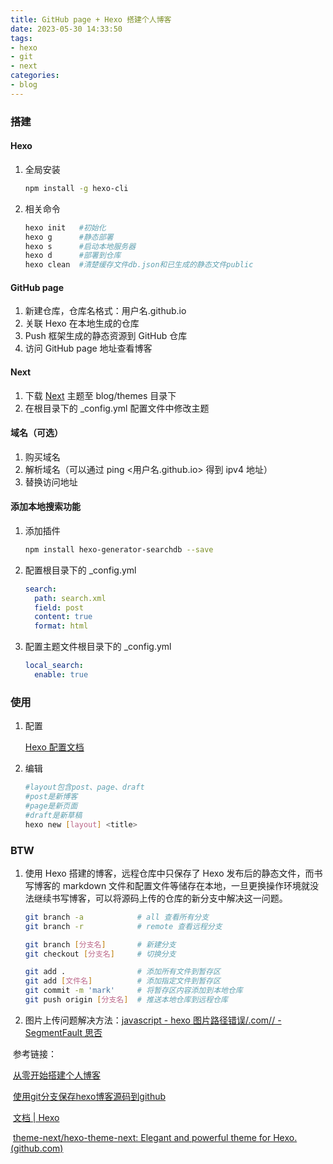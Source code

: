 ```yaml
---
title: GitHub page + Hexo 搭建个人博客
date: 2023-05-30 14:33:50
tags:
- hexo
- git
- next
categories:
- blog
---
```

### 搭建

#### Hexo

1. 全局安装

   ```bash
   npm install -g hexo-cli
   ```

2. 相关命令

   ```bash
   hexo init   #初始化
   hexo g      #静态部署
   hexo s      #启动本地服务器
   hexo d      #部署到仓库
   hexo clean  #清楚缓存文件db.json和已生成的静态文件public
   ```

<!-- more -->

#### GitHub page

1. 新建仓库，仓库名格式：用户名.github.io
2. 关联 Hexo 在本地生成的仓库
3. Push 框架生成的静态资源到 GitHub 仓库
4. 访问 GitHub page 地址查看博客

#### Next

1. 下载 [Next](https://github.com/theme-next/hexo-theme-next) 主题至 blog/themes 目录下
2. 在根目录下的 _config.yml 配置文件中修改主题

#### 域名（可选）

1. 购买域名
2. 解析域名（可以通过 ping <用户名.github.io> 得到 ipv4 地址）
3. 替换访问地址

#### 添加本地搜索功能

1. 添加插件

   ```bash
   npm install hexo-generator-searchdb --save
   ```

2. 配置根目录下的 _config.yml

   ```yaml
   search:
     path: search.xml
     field: post
     content: true
     format: html
   ```

3. 配置主题文件根目录下的 _config.yml

   ```yaml
   local_search:
     enable: true
   ```

### 使用

1. 配置

   [Hexo 配置文档](https://hexo.io/zh-cn/docs/configuration)

2. 编辑

   ```bash
   #layout包含post、page、draft
   #post是新博客
   #page是新页面
   #draft是新草稿
   hexo new [layout] <title>
   ```

### BTW

1. 使用 Hexo 搭建的博客，远程仓库中只保存了 Hexo 发布后的静态文件，而书写博客的 markdown 文件和配置文件等储存在本地，一旦更换操作环境就没法继续书写博客，可以将源码上传的仓库的新分支中解决这一问题。

   ```bash
   git branch -a            # all 查看所有分支
   git branch -r            # remote 查看远程分支
   
   git branch [分支名]       # 新建分支
   git checkout [分支名]     # 切换分支
   
   git add .                # 添加所有文件到暂存区
   git add [文件名]          # 添加指定文件到暂存区
   git commit -m 'mark'     # 将暂存区内容添加到本地仓库
   git push origin [分支名]  # 推送本地仓库到远程仓库
   ```

2. 图片上传问题解决方法：[javascript - hexo 图片路径错误/.com// - SegmentFault 思否](https://segmentfault.com/q/1010000020310187)



​	参考链接：

​	[从零开始搭建个人博客](https://zhuanlan.zhihu.com/p/102592286)

​	[使用git分支保存hexo博客源码到github](https://zhuanlan.zhihu.com/p/71544809)

​	[文档 | Hexo](https://hexo.io/zh-cn/docs/)

​	[theme-next/hexo-theme-next: Elegant and powerful theme for Hexo. (github.com)](https://github.com/theme-next/hexo-theme-next)
